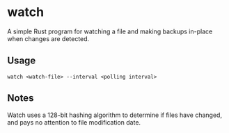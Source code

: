 # watch
A simple Rust program for watching a file and making backups in-place when changes are detected.

## Usage
```
watch <watch-file> --interval <polling interval>
```

## Notes
Watch uses a 128-bit hashing algorithm to determine if files have changed, and pays no attention to file modification date.
